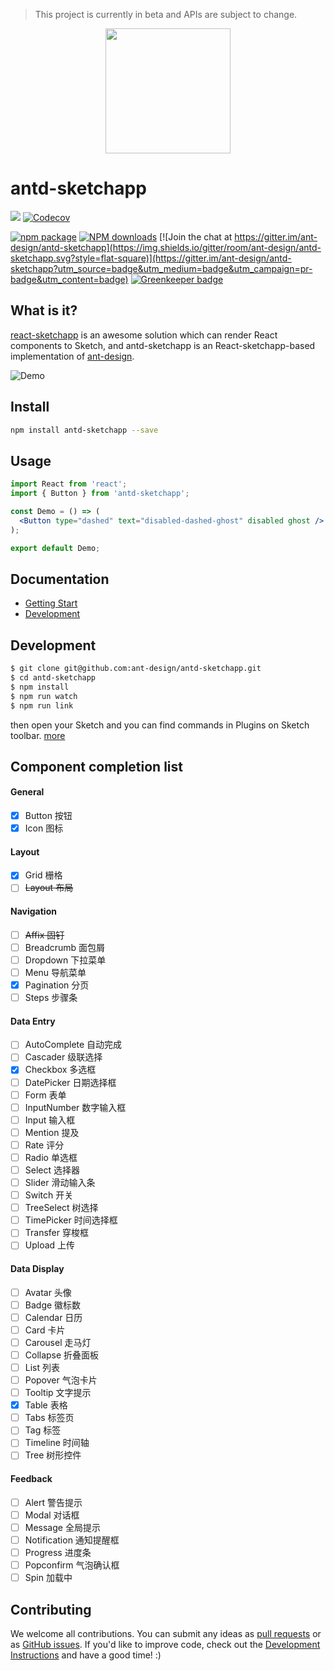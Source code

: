 > This project is currently in beta and APIs are subject to change.

<p align="center">
  <a href="http://ant.design">
    <img height="200" src="https://gw.alipayobjects.com/zos/rmsportal/NNLMXfSoatfMpmTEmNsG.svg">
  </a>
</p>

# antd-sketchapp

[![](https://img.shields.io/travis/ant-design/antd-sketchapp.svg?style=flat-square)](https://travis-ci.org/ant-design/antd-sketchapp)
[![Codecov](https://img.shields.io/codecov/c/github/ant-design/antd-sketchapp/master.svg?style=flat-square)](https://codecov.io/gh/ant-design/antd-sketchapp/branch/master)

[![npm package](https://img.shields.io/npm/v/antd-sketchapp.svg?style=flat-square)](https://www.npmjs.org/package/antd-sketchapp)
[![NPM downloads](http://img.shields.io/npm/dm/antd-sketchapp.svg?style=flat-square)](https://npmjs.org/package/antd-sketchapp)
[![Join the chat at https://gitter.im/ant-design/antd-sketchapp](https://img.shields.io/gitter/room/ant-design/antd-sketchapp.svg?style=flat-square)](https://gitter.im/ant-design/antd-sketchapp?utm_source=badge&utm_medium=badge&utm_campaign=pr-badge&utm_content=badge) [![Greenkeeper badge](https://badges.greenkeeper.io/ant-design/antd-sketchapp.svg)](https://greenkeeper.io/)

## What is it?

[react-sketchapp](https://github.com/airbnb/react-sketchapp) is an awesome solution which can render React components to Sketch, and antd-sketchapp is an React-sketchapp-based implementation of [ant-design](https://github.com/ant-design/ant-design).

![Demo](https://user-images.githubusercontent.com/2953176/36887382-e9205fa4-1e2b-11e8-937b-295d306dce5b.gif)

## Install

```bash
npm install antd-sketchapp --save
```

## Usage

```jsx
import React from 'react';
import { Button } from 'antd-sketchapp';

const Demo = () => (
  <Button type="dashed" text="disabled-dashed-ghost" disabled ghost />
);

export default Demo;
```

## Documentation
- [Getting Start](docs/en-us/getting-start.md)
- [Development](docs/en-us/development.md)

## Development

```bash
$ git clone git@github.com:ant-design/antd-sketchapp.git
$ cd antd-sketchapp
$ npm install
$ npm run watch
$ npm run link
```

then open your Sketch and you can find commands in Plugins on Sketch toolbar. [more](docs/development.md)

## Component completion list

#### General

- [x] Button 按钮
- [x] Icon 图标

#### Layout

- [x] Grid 栅格
- [ ] ~~Layout 布局~~

#### Navigation

- [ ] ~~Affix 固钉~~
- [ ] Breadcrumb 面包屑
- [ ] Dropdown 下拉菜单
- [ ] Menu 导航菜单
- [x] Pagination 分页
- [ ] Steps 步骤条

#### Data Entry

- [ ] AutoComplete 自动完成
- [ ] Cascader 级联选择
- [x] Checkbox 多选框
- [ ] DatePicker 日期选择框
- [ ] Form 表单
- [ ] InputNumber 数字输入框
- [ ] Input 输入框
- [ ] Mention 提及
- [ ] Rate 评分
- [ ] Radio 单选框
- [ ] Select 选择器
- [ ] Slider 滑动输入条
- [ ] Switch 开关
- [ ] TreeSelect 树选择
- [ ] TimePicker 时间选择框
- [ ] Transfer 穿梭框
- [ ] Upload 上传

#### Data Display

- [ ] Avatar 头像
- [ ] Badge 徽标数
- [ ] Calendar 日历
- [ ] Card 卡片
- [ ] Carousel 走马灯
- [ ] Collapse 折叠面板
- [ ] List 列表
- [ ] Popover 气泡卡片
- [ ] Tooltip 文字提示
- [x] Table 表格
- [ ] Tabs 标签页
- [ ] Tag 标签
- [ ] Timeline 时间轴
- [ ] Tree 树形控件

#### Feedback

- [ ] Alert 警告提示
- [ ] Modal 对话框
- [ ] Message 全局提示
- [ ] Notification 通知提醒框
- [ ] Progress 进度条
- [ ] Popconfirm 气泡确认框
- [ ] Spin 加载中

## Contributing

We welcome all contributions. You can submit any ideas as [pull requests](https://github.com/ant-design/antd-sketchapp/pulls) or as [GitHub issues](https://github.com/ant-design/antd-sketchapp/issues). If you'd like to improve code, check out the [Development Instructions](https://github.com/ant-design/antd-sketchapp/wiki/Development) and have a good time! :)
